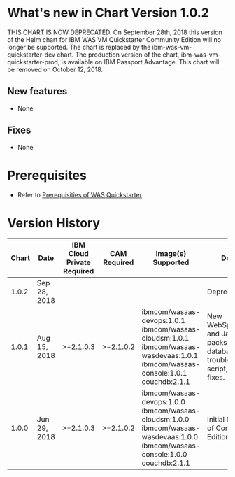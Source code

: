 # What's new in Chart Version 1.0.2

THIS CHART IS NOW DEPRECATED. On September 28th, 2018 this version of the Helm chart for IBM WAS VM Quickstarter Community Edition will no longer be supported. The chart is replaced by the ibm-was-vm-quickstarter-dev chart. The production version of the chart, ibm-was-vm-quickstarter-prod, is available on IBM Passport Advantage. This chart will be removed on October 12, 2018.

## New features
 - None

## Fixes
 - None 
 
# Prerequisites
  - Refer to [Prerequisities of WAS Quickstarter](http://ibm.biz/WASQuickstarterPrerequisites)

# Version History

| Chart | Date | IBM Cloud Private Required | CAM Required | Image(s) Supported |  Details |
| ----- | ---- | ------------ | ------------------ | ---------------- | ------- |
| 1.0.2 | Sep 28, 2018  |              |                    |                  | Deprecation. |
| 1.0.1 | Aug 15, 2018  | >=2.1.0.3 | >=2.1.0.2 | ibmcom/wasaas-devops:1.0.1 ibmcom/wasaas-cloudsm:1.0.1 ibmcom/wasaas-wasdevaas:1.0.1 ibmcom/wasaas-console:1.0.1 couchdb:2.1.1 | New WebSphere and Java fix packs and database troubleshooting script, plus fixes. |
| 1.0.0 | Jun 29, 2018| >=2.1.0.3 | >=2.1.0.2 |  ibmcom/wasaas-devops:1.0.0 ibmcom/wasaas-cloudsm:1.0.0 ibmcom/wasaas-wasdevaas:1.0.0 ibmcom/wasaas-console:1.0.0 couchdb:2.1.1 | Initial Delivery of Community Edition. |
